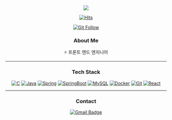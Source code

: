 <div align="center">
  <img src="https://capsule-render.vercel.app/api?type=waving&color=gradient&height=280&section=header&text=한규덕&fontSize=90&animation=twinkling&fontAlignY=35&desc=컴퓨터공학과%20개발자"/>
</div>

<div align="center">

[![Hits](https://hits.seeyoufarm.com/api/count/incr/badge.svg?url=https%3A%2F%2Fgithub.com%2Fyour-github-username&count_bg=%239B9B9B&title_bg=%2367735D&icon=github.svg&icon_color=%23E7E7E7&title=view&edge_flat=false)](https://github.com/HanGyuDeok)
  
[![Git Follow](https://img.shields.io/github/followers/your-github-username?style=social)](https://github.com/your-github-username)

</div>

<div align="center">
  
### About Me

⚡ 프론트 엔드 엔지니어

---

### Tech Stack

[![C](https://img.shields.io/badge/C-555555?style=flat&logo=c&logoColor=white)](#) 
[![Java](https://img.shields.io/badge/Java-orange?style=flat&logo=java&logoColor=white)](#) 
[![Spring](https://img.shields.io/badge/-Spring-lightgray?style=flat&logo=spring)](#) 
[![SpringBoot](https://img.shields.io/badge/-Springboot-black?style=flat&logo=springboot)](#) 
[![MySQL](https://img.shields.io/badge/-MySQL-4479A1?style=flat&logo=mysql&logoColor=white)](#) 
[![Docker](https://img.shields.io/badge/-Docker-black?style=flat&logo=docker)](#)
[![Git](https://img.shields.io/badge/-Git-black?style=flat&logo=git)](#) 
[![React](https://img.shields.io/badge/-React-black?style=flat&logo=react)](#) 

---

### Contact

[![Gmail Badge](https://img.shields.io/badge/-Gmail-d14836?style=flat-square&logo=Gmail&logoColor=white&link=mailto:your-email@example.com)](mailto:your-email@example.com)

</div>
